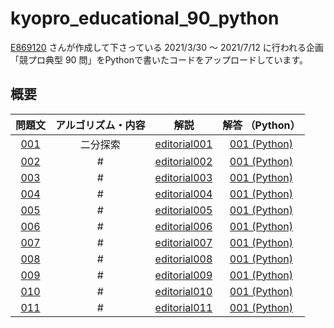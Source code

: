 # kyopro_educational_90_python
[E869120](https://github.com/E869120) さんが作成して下さっている 2021/3/30 ～ 2021/7/12 に行われる企画「競プロ典型 90 問」をPythonで書いたコードをアップロードしています。 

## 概要
|問題文|アルゴリズム・内容|解説|解答 （Python）|
|:--:|:--:|:--:|:--:|
|[001](https://github.com/ryusuke920/kyopro_educational_90/blob/main/problem/001.jpg)|二分探索|[editorial001](https://github.com/ryusuke920/kyopro_educational_90/blob/main/editorial/001.jpg)|[001 (Python)](https://github.com/ryusuke920/kyopro_educational_90_python/blob/main/solve_python/001.py)|
|[002](https://github.com/ryusuke920/kyopro_educational_90/blob/main/problem/002.jpg)|#|[editorial002](https://github.com/ryusuke920/kyopro_educational_90/blob/main/editorial/002.jpg)|[001 (Python)](https://github.com/ryusuke920/kyopro_educational_90_python/blob/main/solve_python/002.py)|
|[003](https://github.com/ryusuke920/kyopro_educational_90/blob/main/problem/003.jpg)|#|[editorial003](https://github.com/ryusuke920/kyopro_educational_90/blob/main/editorial/003.jpg)|[001 (Python)](https://github.com/ryusuke920/kyopro_educational_90_python/blob/main/solve_python/003.py)|
|[004](https://github.com/ryusuke920/kyopro_educational_90/blob/main/problem/004.jpg)|#|[editorial004](https://github.com/ryusuke920/kyopro_educational_90/blob/main/editorial/004.jpg)|[001 (Python)](https://github.com/ryusuke920/kyopro_educational_90_python/blob/main/solve_python/004.py)|
|[005](https://github.com/ryusuke920/kyopro_educational_90/blob/main/problem/005.jpg)|#|[editorial005](https://github.com/ryusuke920/kyopro_educational_90/blob/main/editorial/005.jpg)|[001 (Python)](https://github.com/ryusuke920/kyopro_educational_90_python/blob/main/solve_python/005.py)|
|[006](https://github.com/ryusuke920/kyopro_educational_90/blob/main/problem/006.jpg)|#|[editorial006](https://github.com/ryusuke920/kyopro_educational_90/blob/main/editorial/006.jpg)|[001 (Python)](https://github.com/ryusuke920/kyopro_educational_90_python/blob/main/solve_python/006.py)|
|[007](https://github.com/ryusuke920/kyopro_educational_90/blob/main/problem/007.jpg)|#|[editorial007](https://github.com/ryusuke920/kyopro_educational_90/blob/main/editorial/007.jpg)|[001 (Python)](https://github.com/ryusuke920/kyopro_educational_90_python/blob/main/solve_python/007.py)|
|[008](https://github.com/ryusuke920/kyopro_educational_90/blob/main/problem/008.jpg)|#|[editorial008](https://github.com/ryusuke920/kyopro_educational_90/blob/main/editorial/008.jpg)|[001 (Python)](https://github.com/ryusuke920/kyopro_educational_90_python/blob/main/solve_python/008.py)|
|[009](https://github.com/ryusuke920/kyopro_educational_90/blob/main/problem/009.jpg)|#|[editorial009](https://github.com/ryusuke920/kyopro_educational_90/blob/main/editorial/009.jpg)|[001 (Python)](https://github.com/ryusuke920/kyopro_educational_90_python/blob/main/solve_python/009.py)|
|[010](https://github.com/ryusuke920/kyopro_educational_90/blob/main/problem/010.jpg)|#|[editorial010](https://github.com/ryusuke920/kyopro_educational_90/blob/main/editorial/010.jpg)|[001 (Python)](https://github.com/ryusuke920/kyopro_educational_90_python/blob/main/solve_python/010.py)|
|[011](https://github.com/ryusuke920/kyopro_educational_90/blob/main/problem/011.jpg)|#|[editorial011](https://github.com/ryusuke920/kyopro_educational_90/blob/main/editorial/011.jpg)|[001 (Python)](https://github.com/ryusuke920/kyopro_educational_90_python/blob/main/solve_python/011.py)|
